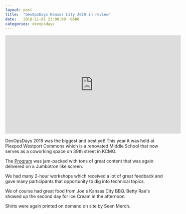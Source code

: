 ```yaml
---
layout: post
title:  "DevOpsDays Kansas City 2019 in review"
date:   2018-11-01 23:00:00 -0600
categories: devopsdays
---
```


<iframe width="560" height="315" src="https://www.youtube.com/embed/IfpW9UJgw_M" frameborder="0" allowfullscreen></iframe>

DevOpsDays 2019 was the biggest and best yet! This year it was held at Plexpod Westport Commons which is a renovated Middle School that now serves as a coworking space on 39th street in KCMO.

The [Program](https://devopsdays.org/events/2019-kansas-city/program) was jam-packed with tons of great content that was again delivered on a Jumbotron like screen.

We had many 2-hour workshops which received a lot of great feedback and gave many participants that opportunity to dig into technical topics.

We of course had great food from Joe's Kansas City BBQ. Betty Rae's showed up the second day for Ice Cream in the afternoon.

Shirts were again printed on demand on site by Seen Merch.